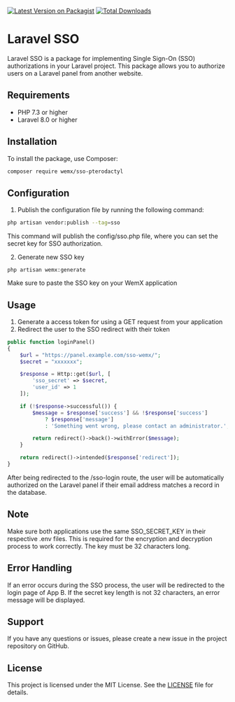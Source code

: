 [![Latest Version on Packagist](https://img.shields.io/packagist/v/wemx/sso-pterodactyl.svg?style=flat-square)](https://packagist.org/packages/wemx/sso-pterodactyl)
[![Total Downloads](https://img.shields.io/packagist/dt/wemx/sso-pterodactyl.svg?style=flat-square)](https://packagist.org/packages/wemx/sso-pterodactyl)

# Laravel SSO

Laravel SSO is a package for implementing Single Sign-On (SSO) authorizations in your Laravel project. This package allows you to authorize users on a Laravel panel from another website.

## Requirements

- PHP 7.3 or higher
- Laravel 8.0 or higher

## Installation

To install the package, use Composer:

```bash
composer require wemx/sso-pterodactyl
```

## Configuration
1. Publish the configuration file by running the following command:
```bash
php artisan vendor:publish --tag=sso
```
This command will publish the config/sso.php file, where you can set the secret key for SSO authorization.

2. Generate new SSO key
```shell
php artisan wemx:generate
```

Make sure to paste the SSO key on your WemX application

## Usage

1. Generate a access token for using a GET request from your application
2. Redirect the user to the SSO redirect with their token

```php
public function loginPanel()
{
    $url = "https://panel.example.com/sso-wemx/";
    $secret = "xxxxxxx";

    $response = Http::get($url, [
        'sso_secret' => $secret,
        'user_id' => 1
    ]);

    if (!$response->successful()) {
        $message = $response['success'] && !$response['success']
            ? $response['message']
            : 'Something went wrong, please contact an administrator.';

        return redirect()->back()->withError($message);
    }

    return redirect()->intended($response['redirect']);
}
```
After being redirected to the /sso-login route, the user will be automatically authorized on the Laravel panel if their email address matches a record in the database.

## Note

Make sure both applications use the same SSO_SECRET_KEY in their respective .env files. This is required for the encryption and decryption process to work correctly. The key must be 32 characters long.

## Error Handling

If an error occurs during the SSO process, the user will be redirected to the login page of App B. If the secret key length is not 32 characters, an error message will be displayed.

## Support

If you have any questions or issues, please create a new issue in the project repository on GitHub.

## License

This project is licensed under the MIT License. See the [LICENSE](https://github.com/GIGABAIT93/LaravelSso/blob/main/LICENSE) file for details.
